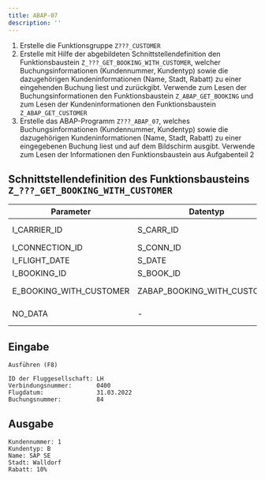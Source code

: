 ```yaml
---
title: ABAP-07
description: ''
---
```


1. Erstelle die Funktionsgruppe `Z???_CUSTOMER`
2. Erstelle mit Hilfe der abgebildeten Schnittstellendefinition den Funktionsbaustein `Z_???_GET_BOOKING_WITH_CUSTOMER`, welcher Buchungsinformationen (Kundennummer, Kundentyp) sowie die dazugehörigen Kundeninformationen (Name, Stadt, Rabatt) zu einer 
eingehenden Buchung liest und zurückgibt. Verwende zum Lesen der Buchungsinformationen den Funktionsbaustein `Z_ABAP_GET_BOOKING` und zum Lesen der Kundeninformationen den Funktionsbaustein `Z_ABAP_GET_CUSTOMER`
3. Erstelle das ABAP-Programm `Z???_ABAP_07`, welches Buchungsinformationen (Kundennummer, Kundentyp) sowie die dazugehörigen Kundeninformationen (Name, Stadt, Rabatt) zu einer eingegebenen Buchung liest und auf dem Bildschirm ausgibt. Verwende zum Lesen der 
Informationen den Funktionsbaustein aus Aufgabenteil 2

## Schnittstellendefinition des Funktionsbausteins `Z_???_GET_BOOKING_WITH_CUSTOMER`
| Parameter               | Datentyp                    | Bezeichnung                     |
| ----------------------- | --------------------------- | ------------------------------- |
| I_CARRIER_ID            | S_CARR_ID                   | ID der Fluggesellschaft         |
| I_CONNECTION_ID         | S_CONN_ID                   | Verbindungsnummer               |
| I_FLIGHT_DATE           | S_DATE                      | Flugdatum                       |
| I_BOOKING_ID            | S_BOOK_ID                   | Buchungsnummer                  |
| E_BOOKING_WITH_CUSTOMER | ZABAP_BOOKING_WITH_CUSTOMER | Buchung mit Kundeninformationen |
| NO_DATA                 | -                           | Ausnahme: keine Daten           |

## Eingabe
```
Ausführen (F8)

ID der Fluggesellschaft: LH
Verbindungsnummer:       0400
Flugdatum:               31.03.2022
Buchungsnummer:          84
```

## Ausgabe
```
Kundennummer: 1
Kundentyp: B
Name: SAP SE
Stadt: Walldorf
Rabatt: 10%
```
